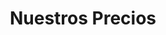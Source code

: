 ---
title: "Nuestros Precios"
# watermark text
watermark: "Precios"
# page header background image
page_header_image: "images/background/about.jpg"
# meta description
description : "Nuestros precios se dividen en dos categorías. Un pago único por visita. O pague mensualmente y ténganos a su disposición.<br>
               Nuestra tarifa es de 20 euros por hora y le daremos una estimación de cuánto tiempo llevará. "

layout: "pricing"
draft: false

pricing:
  subtitle : "O use nuestra tabla de Precios Mensuales"
  title : "elige tu plan"
  pricing_table:
  # pricing table loop
  - title : "Cobertura Individual"
    price : "€20"
    unit : "mes"
    description : "Lo mejor para individuos"
    link : "#"
    services:
    - "Contacta con nosotros a través de whatsapp"
    - "Soporte de correo electrónico"
    - "Una hora al mes en tu ubicación"
      
  # pricing table loop
  - title : "Cobertura de usuario regular"
    price : "€59"
    unit : "mes"
    description : "Individuos que necesitan más ayuda"
    link : "#"
    services:
    - "Contacta con nosotros a través de whatsapp"
    - "Soporte de correo electrónico"
    - "3 horas al mes en tu ubicación"
    - "Asistencia remota"
      
  # pricing table loop
  - title : "Business"
    price : "€99"
    unit : "month"
    description : "Best for business"
    link : "#"
    services:
    - "Contacta con nosotros a través de whatsapp"
    - "Soporte de correo electrónico"
    - "6 horas al mes en tu ubicación"
    - "Asistencia remota"
    - "Línea de llamada dedicada"
---